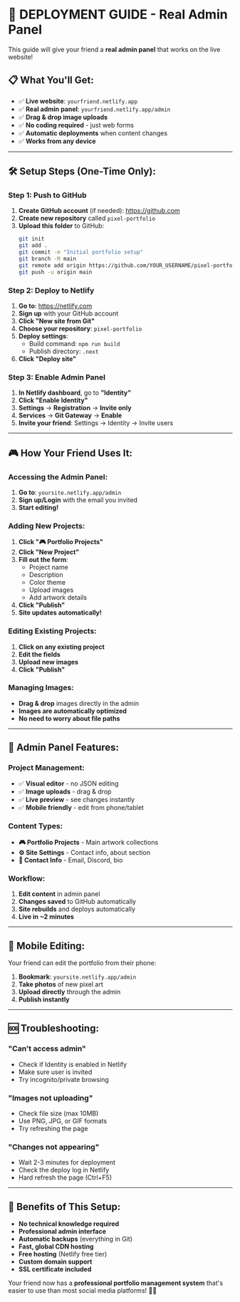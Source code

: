 # 🚀 DEPLOYMENT GUIDE - Real Admin Panel

This guide will give your friend a **real admin panel** that works on the live website!

## 📋 **What You'll Get:**
- ✅ **Live website**: `yourfriend.netlify.app`
- ✅ **Real admin panel**: `yourfriend.netlify.app/admin`
- ✅ **Drag & drop image uploads**
- ✅ **No coding required** - just web forms
- ✅ **Automatic deployments** when content changes
- ✅ **Works from any device**

---

## 🛠️ **Setup Steps (One-Time Only):**

### **Step 1: Push to GitHub**
1. **Create GitHub account** (if needed): https://github.com
2. **Create new repository** called `pixel-portfolio`
3. **Upload this folder** to GitHub:
   ```bash
   git init
   git add .
   git commit -m "Initial portfolio setup"
   git branch -M main
   git remote add origin https://github.com/YOUR_USERNAME/pixel-portfolio.git
   git push -u origin main
   ```

### **Step 2: Deploy to Netlify**
1. **Go to**: https://netlify.com
2. **Sign up** with your GitHub account
3. **Click "New site from Git"**
4. **Choose your repository**: `pixel-portfolio`
5. **Deploy settings**:
   - Build command: `npm run build`
   - Publish directory: `.next`
6. **Click "Deploy site"**

### **Step 3: Enable Admin Panel**
1. **In Netlify dashboard**, go to **"Identity"**
2. **Click "Enable Identity"**
3. **Settings** → **Registration** → **Invite only**
4. **Services** → **Git Gateway** → **Enable**
5. **Invite your friend**: Settings → Identity → Invite users

---

## 🎮 **How Your Friend Uses It:**

### **Accessing the Admin Panel:**
1. **Go to**: `yoursite.netlify.app/admin`
2. **Sign up/Login** with the email you invited
3. **Start editing!**

### **Adding New Projects:**
1. **Click "🎮 Portfolio Projects"**
2. **Click "New Project"**
3. **Fill out the form**:
   - Project name
   - Description  
   - Color theme
   - Upload images
   - Add artwork details
4. **Click "Publish"**
5. **Site updates automatically!**

### **Editing Existing Projects:**
1. **Click on any existing project**
2. **Edit the fields**
3. **Upload new images**
4. **Click "Publish"**

### **Managing Images:**
- **Drag & drop** images directly in the admin
- **Images are automatically optimized**
- **No need to worry about file paths**

---

## 🔧 **Admin Panel Features:**

### **Project Management:**
- ✅ **Visual editor** - no JSON editing
- ✅ **Image uploads** - drag & drop
- ✅ **Live preview** - see changes instantly
- ✅ **Mobile friendly** - edit from phone/tablet

### **Content Types:**
- **🎮 Portfolio Projects** - Main artwork collections
- **⚙️ Site Settings** - Contact info, about section
- **📧 Contact Info** - Email, Discord, bio

### **Workflow:**
1. **Edit content** in admin panel
2. **Changes saved** to GitHub automatically
3. **Site rebuilds** and deploys automatically
4. **Live in ~2 minutes**

---

## 📱 **Mobile Editing:**
Your friend can edit the portfolio from their phone:
1. **Bookmark**: `yoursite.netlify.app/admin`
2. **Take photos** of new pixel art
3. **Upload directly** through the admin
4. **Publish instantly**

---

## 🆘 **Troubleshooting:**

### **"Can't access admin"**
- Check if Identity is enabled in Netlify
- Make sure user is invited
- Try incognito/private browsing

### **"Images not uploading"**
- Check file size (max 10MB)
- Use PNG, JPG, or GIF formats
- Try refreshing the page

### **"Changes not appearing"**
- Wait 2-3 minutes for deployment
- Check the deploy log in Netlify
- Hard refresh the page (Ctrl+F5)

---

## 🎉 **Benefits of This Setup:**

- **No technical knowledge required**
- **Professional admin interface**
- **Automatic backups** (everything in Git)
- **Fast, global CDN hosting**
- **Free hosting** (Netlify free tier)
- **Custom domain support**
- **SSL certificate included**

Your friend now has a **professional portfolio management system** that's easier to use than most social media platforms! 🚀✨
